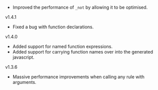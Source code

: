 * Improved the performance of `_not` by allowing it to be optimised.

v1.4.1

* Fixed a bug with function declarations.

v1.4.0

* Added support for named function expressions.
* Added support for carrying function names over into the generated javascript.

v1.3.6

* Massive performance improvements when calling any rule with arguments.
